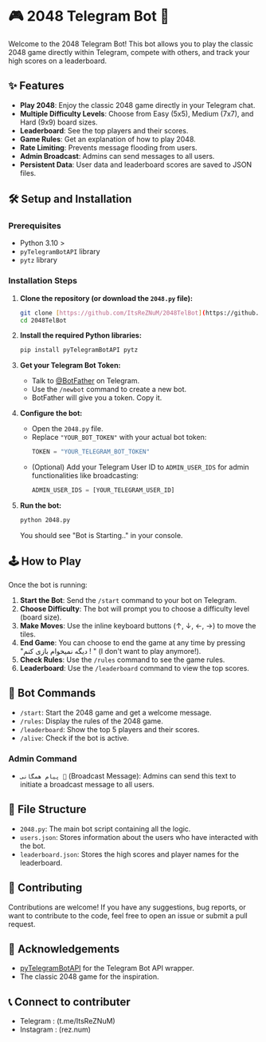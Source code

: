 # 🎮 2048 Telegram Bot 🚀

Welcome to the 2048 Telegram Bot! This bot allows you to play the classic 2048 game directly within Telegram, compete with others, and track your high scores on a leaderboard.

## ✨ Features

* **Play 2048**: Enjoy the classic 2048 game directly in your Telegram chat.
* **Multiple Difficulty Levels**: Choose from Easy (5x5), Medium (7x7), and Hard (9x9) board sizes.
* **Leaderboard**: See the top players and their scores.
* **Game Rules**: Get an explanation of how to play 2048.
* **Rate Limiting**: Prevents message flooding from users.
* **Admin Broadcast**: Admins can send messages to all users.
* **Persistent Data**: User data and leaderboard scores are saved to JSON files.

## 🛠️ Setup and Installation

### Prerequisites

* Python 3.10 >
* `pyTelegramBotAPI` library
* `pytz` library

### Installation Steps

1.  **Clone the repository (or download the `2048.py` file):**
    ```bash
    git clone [https://github.com/ItsReZNuM/2048TelBot](https://github.com/ItsReZNuM/2048TelBot)
    cd 2048TelBot
    ```

2.  **Install the required Python libraries:**
    ```bash
    pip install pyTelegramBotAPI pytz
    ```

3.  **Get your Telegram Bot Token:**
    * Talk to [@BotFather](https://t.me/botfather) on Telegram.
    * Use the `/newbot` command to create a new bot.
    * BotFather will give you a token. Copy it.

4.  **Configure the bot:**
    * Open the `2048.py` file.
    * Replace `"YOUR_BOT_TOKEN"` with your actual bot token:
        ```python
        TOKEN = "YOUR_TELEGRAM_BOT_TOKEN"
        ```
    * (Optional) Add your Telegram User ID to `ADMIN_USER_IDS` for admin functionalities like broadcasting:
        ```python
        ADMIN_USER_IDS = [YOUR_TELEGRAM_USER_ID]
        ```

5.  **Run the bot:**
    ```bash
    python 2048.py
    ```
    You should see "Bot is Starting.." in your console.

## 🕹️ How to Play

Once the bot is running:

1.  **Start the Bot**: Send the `/start` command to your bot on Telegram.
2.  **Choose Difficulty**: The bot will prompt you to choose a difficulty level (board size).
3.  **Make Moves**: Use the inline keyboard buttons (↑, ↓, ←, →) to move the tiles.
4.  **End Game**: You can choose to end the game at any time by pressing "دیگه نمیخوام بازی کنم ! " (I don't want to play anymore!).
5.  **Check Rules**: Use the `/rules` command to see the game rules.
6.  **Leaderboard**: Use the `/leaderboard` command to view the top scores.

## 🤖 Bot Commands

* `/start`: Start the 2048 game and get a welcome message.
* `/rules`: Display the rules of the 2048 game.
* `/leaderboard`: Show the top 5 players and their scores.
* `/alive`: Check if the bot is active.

### Admin Command

* `پیام همگانی 📢` (Broadcast Message): Admins can send this text to initiate a broadcast message to all users.

## 📁 File Structure

* `2048.py`: The main bot script containing all the logic.
* `users.json`: Stores information about the users who have interacted with the bot.
* `leaderboard.json`: Stores the high scores and player names for the leaderboard.

## 🤝 Contributing

Contributions are welcome! If you have any suggestions, bug reports, or want to contribute to the code, feel free to open an issue or submit a pull request.

## 🙏 Acknowledgements

* [pyTelegramBotAPI](https://github.com/eternnoir/pyTelegramBotAPI) for the Telegram Bot API wrapper.
* The classic 2048 game for the inspiration.

## 📞 Connect to contributer

- Telegram : (t.me/ItsReZNuM)
- Instagram : (rez.num)